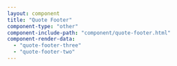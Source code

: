 ```yaml
---
layout: component
title: "Quote Footer"
component-type: "other"
component-include-path: "component/quote-footer.html"
component-render-data:
  - "quote-footer-three"
  - "quote-footer-two"
---
```

